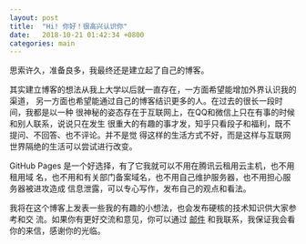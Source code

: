 ```yaml
---
layout: post
title:  "Hi! 你好！很高兴认识你"
date:   2018-10-21 01:42:34 +0800
categories: main
---
```


思索许久，准备良多，我最终还是建立起了自己的博客。

其实建立博客的想法从我上大学以后就一直存在，一方面希望能增加外界认识我的渠道，
另一方面也希望能通过自己的博客结识更多的人。在过去的很长一段时间，我都是以一种
很神秘的姿态存在于互联网上，在QQ和微信上只在有事的时候和别人联系，说说只在发生
很重大的有趣的事才发，知乎只看段子和福利，既不提问、不回答、也不评论。并不是觉
得这样的生活方式不好，而是这样与互联网世界隔绝的生活可以尝试进行改变。

GitHub Pages 是一个好选择，有了它我就可以不用在腾讯云租用云主机，也不用租用域
名，也不用和有关部门备案域名，也不用自己维护服务器，也不用担心服务器被进攻造成
信息泄露，可以专心写作，发布自己的观点和看法。

我将在这个博客上发表一些我的有趣的小想法，也会发布硬核的技术知识供大家参考和交
流。如果你有更好交流和意见，你可以通过 [邮件](mailto://ewen_lan@outlook.com)
和我联系，我保证我会看你的来信，感谢你的光临。